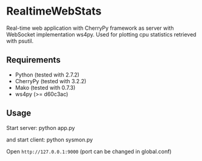 RealtimeWebStats
================

Real-time web application with CherryPy framework as server with WebSocket implementation ws4py.
Used for plotting cpu statistics retrieved with psutil.

Requirements
------------
- Python (tested with 2.7.2)
- CherryPy (tested with 3.2.2)
- Mako (tested with 0.7.3)
- ws4py (>= d60c3ac)

Usage
-----

Start server:
	python app.py

and start client:
	python sysmon.py

Open `http://127.0.0.1:9000` (port can be changed in global.conf)
